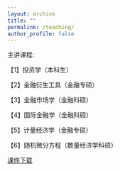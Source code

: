 ```yaml
---
layout: archive
title: ""
permalink: /teaching/
author_profile: false
---
```


主讲课程:

【1】投资学（本科生）

【2】金融衍生工具（金融专硕）

【3】金融市场学（金融科硕）

【4】国际金融学（金融科硕）

【5】计量经济学（金融专硕）

【6】随机微分方程（数量经济学科硕）

[课件下载](http://maojie.ys168.com/)
